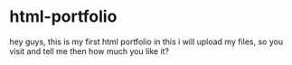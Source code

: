 # html-portfolio
hey guys, this is my first html portfolio
in this i will upload my files, so you visit and tell me then
how much you like it?
